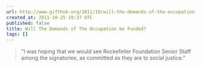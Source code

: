 ```yaml
---
url: http://www.gifthub.org/2011/10/will-the-demands-of-the-occupation-be-funded.html
created_at: 2011-10-25 19:37 UTC
published: false
title: Will The Demands of The Occupation be Funded?
tags: []
---
```


> "I was hoping that we would see Rockefeller Foundation Senior Staff among the signatories, as committed as they are to social justice."

